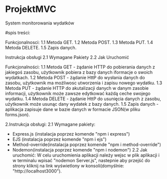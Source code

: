 # ProjektMVC
System monitorowania wydatków

#spis treści:

Funkcjonalnosci:
1.1 Metoda GET.
1.2 Metoda POST.
1.3 Metoda PUT. 
1.4 Metoda DELETE. 
1.5 Zapis danych.

Instrukcja obsługi 
2.1 Wymagane Pakiety 
2.2 Jak Uruchomić

Funkcjonalności:
1.1 Metoda GET - żądanie HTTP do pobierania danych z jakiegoś zasobu, użytkownik pobiera z bazy danych iformacje o swoich wydatkach. 
1.2 Metoda POST - żądanie HttP do wysłania danych do zasobu, użytkownik ma możliwosc utworzenia i zapisu nowego wydatku. 
1.3 Metoda PUT - żądanie HTTP do akutalizacji danych w danym zasobie informacji, użytkownik może zawsze edytkować każdą ceche swojego wydatku. 
1.4 Metoda DELETE - żądanie HttP do usunięcia danych z zasobu, użytkownik może usunąc dany wydatek z bazy danych. 
1.5 Zapis danych - aplikacja zapisuje dane w bazie danych w formacie JSON(w pliku forms.json).

2.Instrukcja obsługi:
2.1 Wymagane pakiety: 
- Express.js (instalacja poprzez komende "npm i express") 
- EJS (instalacja poprzez komende "npm i ejs")
- Method-override(instalacja poprzez komende "npm i method-override")
- Nodemon(instalacja poprzez komende "npm i nodemon")
2.2 Jak uruchomić:
W celu uruchomienia aplikacji należy wejsc w plik aplikacji i w terminalu wpisać "nodemon Server.js", nastepnie aby przejść do strony kliknij na link wyświetlony w konsoli(domyślnie: "http://localhost3000").
